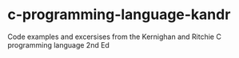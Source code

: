 # c-programming-language-kandr

Code examples and excersises from the Kernighan and Ritchie C programming language 2nd Ed
